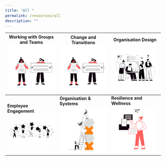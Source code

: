 ```yaml
---
title: "All "
permalink: /resources/all
description: ""
---
```

|**Working with Groups and Teams** ![Alt text for image on Isomer site](/images/change%20and%20transition.png) |**Change and Transitions** ![Alt text for image on Isomer site](/images/change%20and%20transition.png)| **Organisation Design** ![Alt text for image on Isomer site](/images/Group-dynamics.png) |
| -------- | -------- | -------- |
| **Employee Engagement**  ![Alt text for image on Isomer site](/images/Employee%20Engagement.png)   | **Organisation & Systems** ![Alt text for image on Isomer site](/images/Systems.png)    | **Resilience and Wellness** ![Alt text for image on Isomer site](/images/Origins-2.png) |